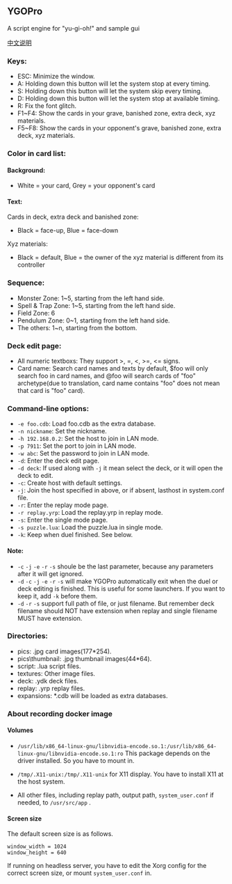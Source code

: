 ## YGOPro
A script engine for "yu-gi-oh!" and sample gui

[中文说明](https://github.com/Fluorohydride/ygopro/wiki/%E4%B8%AD%E6%96%87%E8%AF%B4%E6%98%8E)

### Keys:
* ESC: Minimize the window.
* A: Holding down this button will let the system stop at every timing.
* S: Holding down this button will let the system skip every timing.
* D: Holding down this button will let the system stop at available timing.
* R: Fix the font glitch.
* F1~F4: Show the cards in your grave, banished zone, extra deck, xyz materials.
* F5~F8: Show the cards in your opponent's grave, banished zone, extra deck, xyz materials.

### Color in card list:
#### Background: 
* White = your card, Grey = your opponent's card  

#### Text: 
Cards in deck, extra deck and banished zone: 
* Black = face-up, Blue = face-down

Xyz materials:
* Black = default, Blue = the owner of the xyz material is different from its controller

### Sequence:
* Monster Zone: 1~5, starting from the left hand side.
* Spell & Trap Zone: 1~5, starting from the left hand side.
* Field Zone: 6
* Pendulum Zone: 0~1, starting from the left hand side.
* The others: 1~n, starting from the bottom.

### Deck edit page:
* All numeric textboxs: They support >, =, <, >=, <= signs.
* Card name: Search card names and texts by default, $foo will only search foo in card names, and @foo will search cards of "foo" archetype(due to translation, card name contains "foo" does not mean that card is "foo" card).

### Command-line options:
* `-e foo.cdb`: Load foo.cdb as the extra database.
* `-n nickname`: Set the nickname.
* `-h 192.168.0.2`: Set the host to join in LAN mode.
* `-p 7911`: Set the port to join in LAN mode.
* `-w abc`: Set the password to join in LAN mode.
* `-d`: Enter the deck edit page.
* `-d deck`: If used along with `-j` it mean select the deck, or it will open the deck to edit.
* `-c`: Create host with default settings.
* `-j`: Join the host specified in above, or if absent, lasthost in system.conf file.
* `-r`: Enter the replay mode page.
* `-r replay.yrp`: Load the replay.yrp in replay mode.
* `-s`: Enter the single mode page.
* `-s puzzle.lua`: Load the puzzle.lua in single mode.
* `-k`: Keep when duel finished. See below.

#### Note:
* `-c` `-j` `-e` `-r` `-s` shoule be the last parameter, because any parameters after it will get ignored.
* `-d` `-c` `-j` `-e` `-r` `-s` will make YGOPro automatically exit when the duel or deck editing is finished. This is useful for some launchers. If you want to keep it, add `-k` before them.
* `-d` `-r` `-s` support full path of file, or just filename. But remember deck filename should NOT have extension when replay and single filename MUST have extension.

### Directories:
* pics: .jpg card images(177*254).
* pics\thumbnail: .jpg thumbnail images(44*64).
* script: .lua script files.
* textures: Other image files.
* deck: .ydk deck files.
* replay: .yrp replay files.
* expansions: *.cdb will be loaded as extra databases.

### About recording docker image

#### Volumes

* `/usr/lib/x86_64-linux-gnu/libnvidia-encode.so.1:/usr/lib/x86_64-linux-gnu/libnvidia-encode.so.1:ro` This package depends on the driver installed. So you have to mount in.

* `/tmp/.X11-unix:/tmp/.X11-unix` for X11 display. You have to install X11 at the host system.

* All other files, including replay path, output path, `system_user.conf` if needed, to `/usr/src/app` .

#### Screen size

The default screen size is as follows.

```
window_width = 1024
window_height = 640
```

If running on headless server, you have to edit the Xorg config for the correct screen size, or mount `system_user.conf` in.
